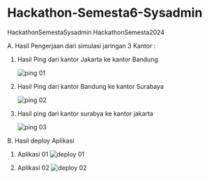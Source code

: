 # Hackathon-Semesta6-Sysadmin
HackathonSemestaSysadmin
HackathonSemesta2024

A. Hasil Pengerjaan dari simulasi jaringan 3 Kantor :

1. Hasil Ping dari kantor Jakarta ke kantor Bandung
   
   ![ping 01](https://github.com/fatih-sudo/Hackathon-Semesta6-Sysadmin/assets/152350197/b1859c7c-7d24-4a16-95c3-4fb7f38eb515)
   
2. Hasil Ping dari kantor Bandung ke kantor Surabaya

   ![ping 02](https://github.com/fatih-sudo/Hackathon-Semesta6-Sysadmin/assets/152350197/ab4f75e7-86e4-45e5-8684-5b7be2743ea8)

3. Hasil ping dari kantor surabya ke kantor jakarta

   ![ping 03](https://github.com/fatih-sudo/Hackathon-Semesta6-Sysadmin/assets/152350197/8038e78e-ba8f-45a6-a91e-5c37519dd203)

B. Hasil deploy Aplikasi

1. Aplikasi 01
   ![deploy 01](https://github.com/fatih-sudo/Hackathon-Semesta6-Sysadmin/assets/152350197/f4e778ee-197d-4804-a4fc-95ef8432e97d)

2. Aplikasi 02
   ![deploy 02](https://github.com/fatih-sudo/Hackathon-Semesta6-Sysadmin/assets/152350197/54417963-db5b-496b-9592-73336e6b8ba2)




   

